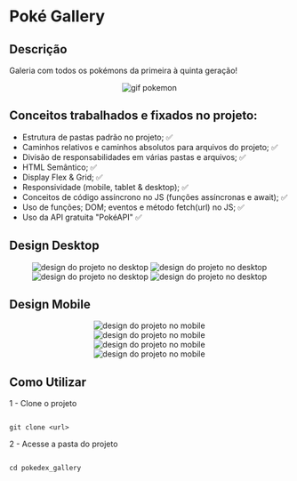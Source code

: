 # Poké Gallery

## Descrição

Galeria com todos os pokémons da primeira à quinta geração! 

<div align="center">
    <img src="./src/images/gifs/gif_1.gif" alt = "gif pokemon">
</div>

## Conceitos trabalhados e fixados no projeto:

* Estrutura de pastas padrão no projeto; ✅
* Caminhos relativos e caminhos absolutos para arquivos do projeto; ✅
* Divisão de responsabilidades em várias pastas e arquivos; ✅
* HTML Semântico; ✅
* Display Flex & Grid; ✅
* Responsividade (mobile, tablet & desktop); ✅
* Conceitos de código assíncrono no JS (funções assíncronas e await); ✅
* Uso de funções; DOM; eventos e método fetch(url) no JS; ✅
* Uso da API gratuita "PokéAPI" ✅

## Design Desktop

<div align="center">
    <img src="./src/images/design/desktop_begin.png" alt="design do projeto no desktop">
    <img src="./src/images/design/desktop_hover.png" alt="design do projeto no desktop">
    <img src="./src/images/design/desktop_pokedex.png" alt="design do projeto no desktop">
    <img src="./src/images/design/desktop_hover_pokedex.png" alt="design do projeto no desktop">
</div>

## Design Mobile

<div align="center">
    <img src="./src/images/design/mobile_begin.png" alt="design do projeto no mobile">
</div>

<div align="center">
    <img src="./src/images/design/mobile_hover.png" alt="design do projeto no mobile">
</div>

<div align="center">
    <img src="./src/images/design/mobile_pokedex.png" alt="design do projeto no mobile">
</div>

<div align="center">
    <img src="./src/images/design/mobile_hover_pokedex.png" alt="design do projeto no mobile">
</div>

## Como Utilizar

1 - Clone o projeto

```

git clone <url>

```

2 - Acesse a pasta do projeto

```

cd pokedex_gallery

```